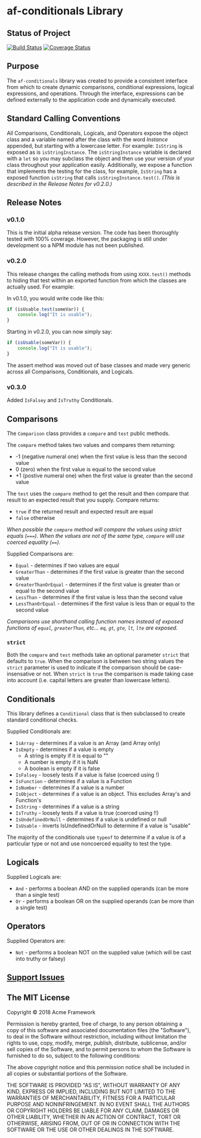 # af-conditionals Library

## Status of Project

[![Build Status](https://travis-ci.org/acmeframework/af-conditionals.svg?branch=master)](https://travis-ci.org/acmeframework/af-conditionals)  [![Coverage Status](https://coveralls.io/repos/github/acmeframework/af-conditionals/badge.svg?branch=master)](https://coveralls.io/github/acmeframework/af-conditionals?branch=master)

## Purpose

The `af-conditionals` library was created to provide a consistent interface from which to create dynamic comparisons, conditional expressions, logical expressions, and operations. Through the interface, expressions can be defined externally to the application code and dynamically executed.

## Standard Calling Conventions

All Comparisons, Conditionals, Logicals, and Operators expose the object class and a variable named after the class with the word *Instance* appended, but starting with a lowercase letter. For example: `IsString` is exposed as is `isStringInstance`. The `isStringInstance` variable is declared with a `let` so you may subclass the object and then use your version of your class throughout your application easily. Additionally, we expose a function that implements the testing for the class, for example, `IsString` has a exposed function `isString` that calls `isStringInstance.test()`. *(This is described in the Release Notes for v0.2.0.)*

## Release Notes

### v0.1.0

This is the initial alpha release version. The code has been thoroughly tested with 100% coverage. However, the packaging is still under development so a NPM module has not been published.

### v0.2.0

This release changes the calling methods from using `XXXX.test()` methods to hiding that test within an exported function from which the classes are actually used. For example:

In v0.1.0, you would write code like this:

```javascript
if (isUsable.test(someVar)) {
    console.log("It is usable");
}
```

Starting in v0.2.0, you can now simply say:

```javascript
if (isUsable(someVar)) {
    console.log("It is usable");
}
```

The assert method was moved out of base classes and made very generic across all Comparisons, Conditionals, and Logicals.

### v0.3.0

Added `IsFalsey` and `IsTruthy` Conditionals.

## Comparisons

The `Comparison` class provides a `compare` and `test` public methods.

The `compare` method takes two values and compares them returning:

- -1 (negative numeral one) when the first value is less than the second value
- 0 (zero) when the first value is equal to the second value
- +1 (postive numeral one) when the first value is greater than the second value

The `test` uses the `compare` method to get the result and then compare that result to an expected result that you supply. Compare returns:

- `true` if the returned result and expected result are equal
- `false` otherwise

*When possible the `compare` method will compare the values using strict equals (`===`). When the values are not of the same type, `compare` will use coerced equality (`==`).*

Supplied Comparisons are:

- `Equal` - determines if two values are equal
- `GreaterThan` - determines if the first value is greater than the second value
- `GreaterThanOrEqual` - determines if the first value is greater than or equal to the second value
- `LessThan` - determines if the first value is less than the second value
- `LessThanOrEqual` - determines if the first value is less than or equal to the second value

*Comparisons use shorthand calling function names instead of exposed functions of `equal`, `greaterThan`, etc... `eq`, `gt`, `gte`, `lt`, `lte` are exposed.*

### `strict`

Both the `compare` and `test` methods take an optional parameter `strict` that defaults to `true`. When the comparison is between two string values the `strict` parameter is used to indicate if the comparison should be case-insensative or not. When `strict` is `true` the comparison is made taking case into account (i.e. capital letters are greater than lowercase letters).

## Conditionals

This library defines a `Conditional` class that is then subclassed to create standard conditional checks.

Supplied Conditionals are:

- `IsArray` - determines if a value is an Array (and Array only)
- `IsEmpty` - determines if a value is empty
  - A string is empty if it is equal to ""
  - A number is empty if it is NaN
  - A boolean is empty if it is false
- `IsFalsey` - loosely tests if a value is false (coerced using !)
- `IsFunction` - determines if a value is a Function
- `IsNumber` - determines if a value is a number
- `IsObject` - determines if a value is an object. This excludes Array's and Function's
- `IsString` - determines if a value is a string
- `IsTruthy` - loosely tests if a value is true (coerced using !!)
- `IsUndefinedOrNull` - determines if a value is undefined or null
- `IsUsable` - inverts IsUndefinedOrNull to determine if a value is "usable"

The majority of the conditionals use `typeof` to determine if a value is of a particular type or not and use noncoerced equality to test the type.

## Logicals

Supplied Logicals are:

- `And` - performs a boolean AND on the supplied operands (can be more than a single test)
- `Or` - performs a boolean OR on the supplied operands (can be more than a single test)

## Operators

Supplied Operators are:

- `Not` - performs a boolean NOT on the supplied value (which will be cast into truthy or falsey)

## [Support Issues](https://github.com/acmeframework/af-conditionals/issues)

## The MIT License

Copyright &copy; 2018 Acme Framework

Permission is hereby granted, free of charge, to any person obtaining a copy of this software and associated documentation files (the "Software"), to deal in the Software without restriction, including without limitation the rights to use, copy, modify, merge, publish, distribute, sublicense, and/or sell copies of the Software, and to permit persons to whom the Software is furnished to do so, subject to the following conditions:

The above copyright notice and this permission notice shall be included in all copies or substantial portions of the Software.

THE SOFTWARE IS PROVIDED "AS IS", WITHOUT WARRANTY OF ANY KIND, EXPRESS OR IMPLIED, INCLUDING BUT NOT LIMITED TO THE WARRANTIES OF MERCHANTABILITY, FITNESS FOR A PARTICULAR PURPOSE AND NONINFRINGEMENT. IN NO EVENT SHALL THE AUTHORS OR COPYRIGHT HOLDERS BE LIABLE FOR ANY CLAIM, DAMAGES OR OTHER LIABILITY, WHETHER IN AN ACTION OF CONTRACT, TORT OR OTHERWISE, ARISING FROM, OUT OF OR IN CONNECTION WITH THE SOFTWARE OR THE USE OR OTHER DEALINGS IN THE SOFTWARE.
